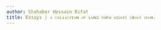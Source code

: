 ```yaml
---
author: Shahabor Hossain Rifat
title: Essays | ᴀ ᴄᴏʟʟᴇᴄᴛɪᴏɴ ᴏꜰ ʟᴏɴɢ ꜰᴏʀᴍ ᴇꜱꜱᴀʏꜱ ᴀʙᴏᴜᴛ ᴛᴇᴄʜ.
---
```

